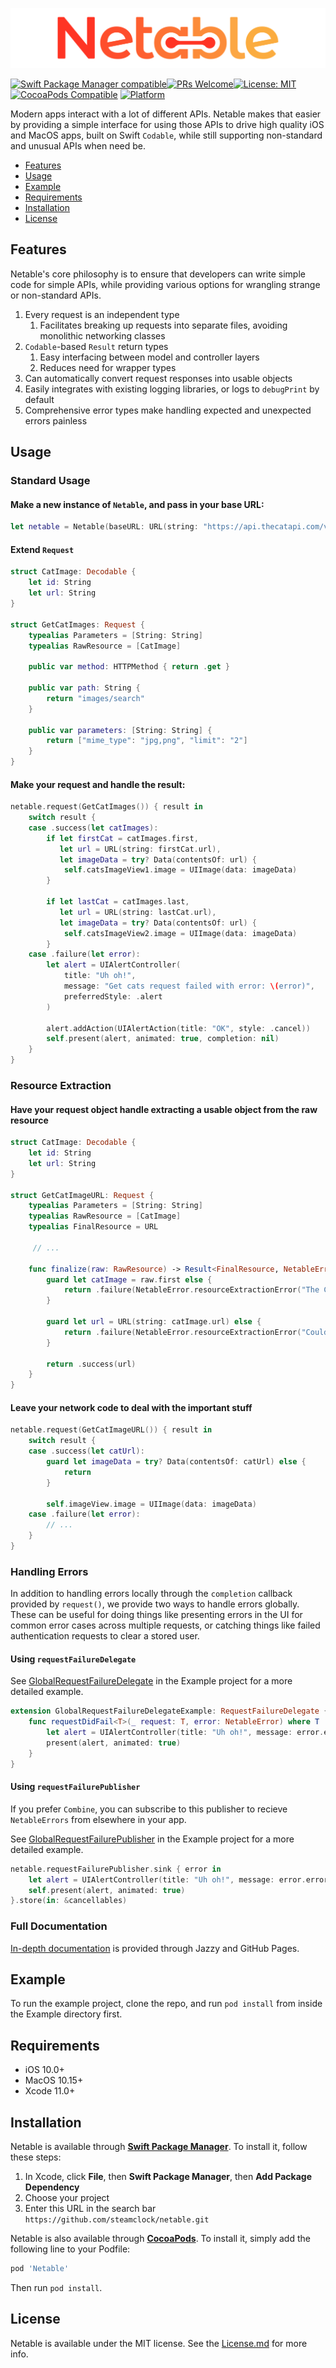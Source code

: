 ![](header.png)

[![Swift Package Manager compatible](https://img.shields.io/badge/Swift%20Package%20Manager-compatible-brightgreen.svg)](https://github.com/apple/swift-package-manager)[![PRs Welcome](https://img.shields.io/badge/PRs-welcome-brightgreen.svg?style=flat-square)](http://makeapullrequest.com)[![License: MIT](https://img.shields.io/badge/License-MIT-yellow.svg)](https://opensource.org/licenses/MIT)[![CocoaPods Compatible](https://img.shields.io/cocoapods/v/Netable.svg)](https://img.shields.io/cocoapods/v/Netable.svg) [![Platform](https://img.shields.io/cocoapods/p/Netable.svg?style=flat)](http://cocoapods.org/pods/Netable)

Modern apps interact with a lot of different APIs. Netable makes that easier by providing a simple interface for using those APIs to drive high quality iOS and MacOS apps, built on Swift `Codable`, while still supporting non-standard and unusual APIs when need be.

- [Features](#features)
- [Usage](#usage)
- [Example](#example)
- [Requirements](#requirements)
- [Installation](#installation)
- [License](#license)

## Features

Netable's core philosophy is to ensure that developers can write simple code for simple APIs, while providing various options for wrangling strange or non-standard APIs.
1. Every request is an independent type
    1. Facilitates breaking up requests into separate files, avoiding monolithic networking classes
1. `Codable`-based `Result` return types
    1. Easy interfacing between model and controller layers
    1. Reduces need for wrapper types  
1. Can automatically convert request responses into usable objects
1. Easily integrates with existing logging libraries, or logs to `debugPrint` by default
1. Comprehensive error types make handling expected and unexpected errors painless

## Usage

### Standard Usage

#### Make a new instance of `Netable`, and pass in your base URL:
```swift
let netable = Netable(baseURL: URL(string: "https://api.thecatapi.com/v1/")!)
```

#### Extend `Request`
```swift
struct CatImage: Decodable {
    let id: String
    let url: String
}

struct GetCatImages: Request {
    typealias Parameters = [String: String]
    typealias RawResource = [CatImage]

    public var method: HTTPMethod { return .get }

    public var path: String {
        return "images/search"
    }

    public var parameters: [String: String] {
        return ["mime_type": "jpg,png", "limit": "2"]
    }
}
```

#### Make your request and handle the result:

```swift
netable.request(GetCatImages()) { result in
    switch result {
    case .success(let catImages):
        if let firstCat = catImages.first,
           let url = URL(string: firstCat.url),
           let imageData = try? Data(contentsOf: url) {
            self.catsImageView1.image = UIImage(data: imageData)
        }

        if let lastCat = catImages.last,
           let url = URL(string: lastCat.url),
           let imageData = try? Data(contentsOf: url) {
            self.catsImageView2.image = UIImage(data: imageData)
        }
    case .failure(let error):
        let alert = UIAlertController(
            title: "Uh oh!",
            message: "Get cats request failed with error: \(error)",
            preferredStyle: .alert
        )

        alert.addAction(UIAlertAction(title: "OK", style: .cancel))
        self.present(alert, animated: true, completion: nil)
    }
}
```

### Resource Extraction

#### Have your request object handle extracting a usable object from the raw resource

```swift
struct CatImage: Decodable {
    let id: String
    let url: String
}

struct GetCatImageURL: Request {
    typealias Parameters = [String: String]
    typealias RawResource = [CatImage]
    typealias FinalResource = URL

     // ...

    func finalize(raw: RawResource) -> Result<FinalResource, NetableError> {
        guard let catImage = raw.first else {
            return .failure(NetableError.resourceExtractionError("The CatImage array is empty"))
        }

        guard let url = URL(string: catImage.url) else {
            return .failure(NetableError.resourceExtractionError("Could not build URL from CatImage url string"))
        }

        return .success(url)
    }
}
```

#### Leave your network code to deal with the important stuff

```swift
netable.request(GetCatImageURL()) { result in
    switch result {
    case .success(let catUrl):
        guard let imageData = try? Data(contentsOf: catUrl) else {
            return
        }

        self.imageView.image = UIImage(data: imageData)
    case .failure(let error):
        // ...
    }
}
```

### Handling Errors

In addition to handling errors locally through the `completion` callback provided by `request()`,  we provide two ways to handle errors globally. These can be useful for doing things like presenting errors in the UI for common error cases across multiple requests, or catching things like failed authentication requests to clear a stored user.

#### Using `requestFailureDelegate`

See [GlobalRequestFailureDelegate]() in the Example project for a more detailed example.

```swift
extension GlobalRequestFailureDelegateExample: RequestFailureDelegate {
    func requestDidFail<T>(_ request: T, error: NetableError) where T : Request {
        let alert = UIAlertController(title: "Uh oh!", message: error.errorDescription, preferredStyle: .alert)
        present(alert, animated: true)
    }
}
```

#### Using `requestFailurePublisher`

If you prefer `Combine`, you can subscribe to this publisher to recieve `NetableErrors` from elsewhere in your app.

See [GlobalRequestFailurePublisher]() in the Example project for a more detailed example.

```swift
netable.requestFailurePublisher.sink { error in
    let alert = UIAlertController(title: "Uh oh!", message: error.errorDescription, preferredStyle: .alert)
    self.present(alert, animated: true)
}.store(in: &cancellables)
```

### Full Documentation

[In-depth documentation](https://steamclock.github.io/netable/) is provided through Jazzy and GitHub Pages.  

## Example

To run the example project, clone the repo, and run `pod install` from inside the Example directory first.

## Requirements

- iOS 10.0+
- MacOS 10.15+
- Xcode 11.0+

## Installation

Netable is available through **[Swift Package Manager](https://swift.org/package-manager/)**. To install it, follow these steps:

1. In Xcode, click **File**, then **Swift Package Manager**, then **Add Package Dependency**
2. Choose your project
3. Enter this URL in the search bar `https://github.com/steamclock/netable.git`

Netable is also available through **[CocoaPods](https://cocoapods.org/pods/Netable)**. To install
it, simply add the following line to your Podfile:

```ruby
pod 'Netable'
```
Then run `pod install`.

## License

Netable is available under the MIT license. See the [License.md](https://github.com/steamclock/netable/blob/master/LICENSE.md) for more info.
